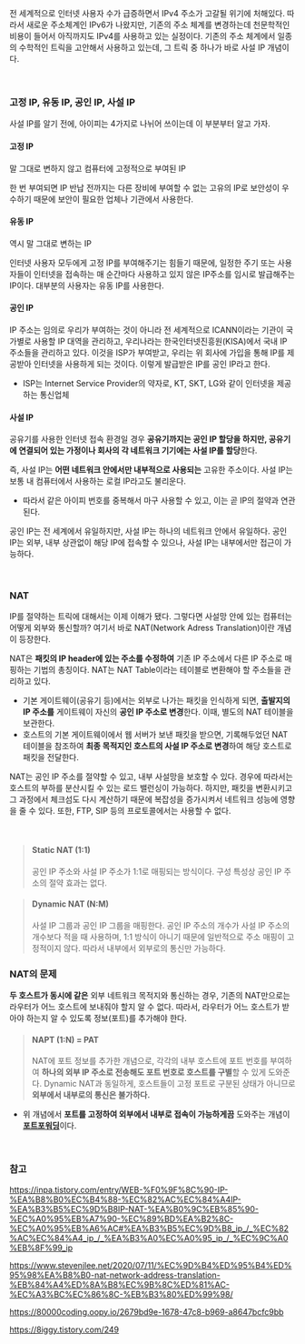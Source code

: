 전 세계적으로 인터넷 사용자 수가 급증하면서 IPv4 주소가 고갈될 위기에 처해있다. 따라서 새로운 주소체계인 IPv6가 나왔지만, 기존의 주소 체계를 변경하는데 천문학적인 비용이 들어서 아직까지도 IPv4를 사용하고 있는 실정이다. 기존의 주소 체계에서 일종의 수학적인 트릭을 고안해서 사용하고 있는데, 그 트릭 중 하나가 바로 사설 IP 개념이다. 

<br>

### 고정 IP, 유동 IP, 공인 IP, 사설 IP

사설 IP를 알기 전에, 아이피는 4가지로 나뉘어 쓰이는데 이 부분부터 알고 가자.

#### 고정 IP

말 그대로 변하지 않고 컴퓨터에 고정적으로 부여된 IP

한 번 부여되면 IP 반납 전까지는 다른 장비에 부여할 수 없는 고유의 IP로 보안성이 우수하기 때문에 보안이 필요한 업체나 기관에서 사용한다. 

#### 유동 IP

역시 말 그대로 변하는 IP

인터넷 사용자 모두에게 고정 IP를 부여해주기는 힘들기 때문에, 일정한 주기 또는 사용자들이 인터넷을 접속하는 매 순간마다 사용하고 있지 않은 IP주소를 임시로 발급해주는 IP이다. 대부분의 사용자는 유동 IP를 사용한다. 

#### 공인 IP

IP 주소는 임의로 우리가 부여하는 것이 아니라 전 세계적으로 ICANN이라는 기관이 국가별로 사용할 IP 대역을 관리하고, 우리나라는 한국인터넷진흥원(KISA)에서 국내 IP 주소들을 관리하고 있다. 이것을 ISP가 부여받고, 우리는 위 회사에 가입을 통해 IP를 제공받아 인터넷을 사용하게 되는 것이다. 이렇게 발급받은 IP를 공인 IP라고 한다. 
- ISP는 Internet Service Provider의 약자로, KT, SKT, LG와 같이 인터넷을 제공하는 통신업체

#### 사설 IP

공유기를 사용한 인터넷 접속 환경일 경우 **공유기까지는 공인 IP 할당을 하지만, 공유기에 연결되어 있는 가정이나 회사의 각 네트워크 기기에는 사설 IP를 할당**한다. 

즉, 사설 IP는 **어떤 네트워크 안에서만 내부적으로 사용되는** 고유한 주소이다. 사설 IP는 보통 내 컴퓨터에서 사용하는 로컬 IP라고도 불리운다. 

- 따라서 같은 아이피 번호를 중복해서 마구 사용할 수 있고, 이는 곧 IP의 절약과 연관된다. 

공인 IP는 전 세계에서 유일하지만, 사설 IP는 하나의 네트워크 안에서 유일하다. 공인 IP는 외부, 내부 상관없이 해당 IP에 접속할 수 있으나, 사설 IP는 내부에서만 접근이 가능하다. 

<br>

### NAT

IP를 절약하는 트릭에 대해서는 이제 이해가 됐다. 그렇다면 사설망 안에 있는 컴퓨터는 어떻게 외부와 통신할까? 여기서 바로 NAT(Network Adress Translation)이란 개념이 등장한다. 

NAT은 **패킷의 IP header에 있는 주소를 수정하여** 기존 IP 주소에서 다른 IP 주소로 매핑하는 기법의 총칭이다. NAT는 NAT Table이라는 테이블로 변환해야 할 주소들을 관리하고 있다. 

- 기본 게이트웨이(공유기 등)에서는 외부로 나가는 패킷을 인식하게 되면, **출발지의 IP 주소를** 게이트웨이 자신의 **공인 IP 주소로 변경**한다. 이때, 별도의 NAT 테이블을 보관한다.
- 호스트의 기본 게이트웨이에서 웹 서버가 보낸 패킷을 받으면, 기록해두었던 NAT 테이블을 참조하여 **최종 목적지인 호스트의 사설 IP 주소로 변경**하여 해당 호스트로 패킷을 전달한다. 

NAT는 공인 IP 주소를 절약할 수 있고, 내부 사설망을 보호할 수 있다. 경우에 따라서는 호스트의 부하를 분산시킬 수 있는 로드 밸런싱이 가능하다. 하지만, 패킷을 변환시키고 그 과정에서 체크섬도 다시 계산하기 때문에 복잡성을 증가시켜서 네트워크 성능에 영향을 줄 수 있다. 또한, FTP, SIP 등의 프로토콜에서는 사용할 수 없다. 

<br>

> #### Static NAT (1:1)
> 공인 IP 주소와 사설 IP 주소가 1:1로 매핑되는 방식이다. 구성 특성상 공인 IP 주소의 절약 효과는 없다. 

> #### Dynamic NAT (N:M)
> 사설 IP 그룹과 공인 IP 그룹을 매핑한다. 공인 IP 주소의 개수가 사설 IP 주소의 개수보다 적을 때 사용하며, 1:1 방식이 아니기 때문에 일반적으로 주소 매핑이 고정적이지 않다. 따라서 내부에서 외부로의 통신만 가능하다. 


### NAT의 문제

**두 호스트가 동시에 같은** 외부 네트워크 목적지와 통신하는 경우, 기존의 NAT만으로는 라우터가 어느 호스트에 보내줘야 할지 알 수 없다. 따라서, 라우터가 어느 호스트가 받아야 하는지 알 수 있도록 정보(포트)를 추가해야 한다. 

> #### NAPT (1:N) = PAT
> NAT에 포트 정보를 추가한 개념으로, 각각의 내부 호스트에 포트 번호를 부여하여 **하나의 외부 IP 주소로 전송해도 포트 번호로 호스트를 구별**할 수 있게 도와준다. Dynamic NAT과 동일하게, 호스트들이 고정 포트로 구분된 상태가 아니므로 **외부에서 내부로의 통신은 불가하다.**

- 위 개념에서 **포트를 고정하여 외부에서 내부로 접속이 가능하게끔** 도와주는 개념이 <ins>**포트포워딩**</ins>이다.

<br>

### 참고

https://inpa.tistory.com/entry/WEB-%F0%9F%8C%90-IP-%EA%B8%B0%EC%B4%88-%EC%82%AC%EC%84%A4IP-%EA%B3%B5%EC%9D%B8IP-NAT-%EA%B0%9C%EB%85%90-%EC%A0%95%EB%A7%90-%EC%89%BD%EA%B2%8C-%EC%A0%95%EB%A6%AC#%EA%B3%B5%EC%9D%B8_ip_/_%EC%82%AC%EC%84%A4_ip_/_%EA%B3%A0%EC%A0%95_ip_/_%EC%9C%A0%EB%8F%99_ip

https://www.stevenjlee.net/2020/07/11/%EC%9D%B4%ED%95%B4%ED%95%98%EA%B8%B0-nat-network-address-translation-%EB%84%A4%ED%8A%B8%EC%9B%8C%ED%81%AC-%EC%A3%BC%EC%86%8C-%EB%B3%80%ED%99%98/

https://80000coding.oopy.io/2679bd9e-1678-47c8-b969-a8647bcfc9bb

https://8iggy.tistory.com/249
